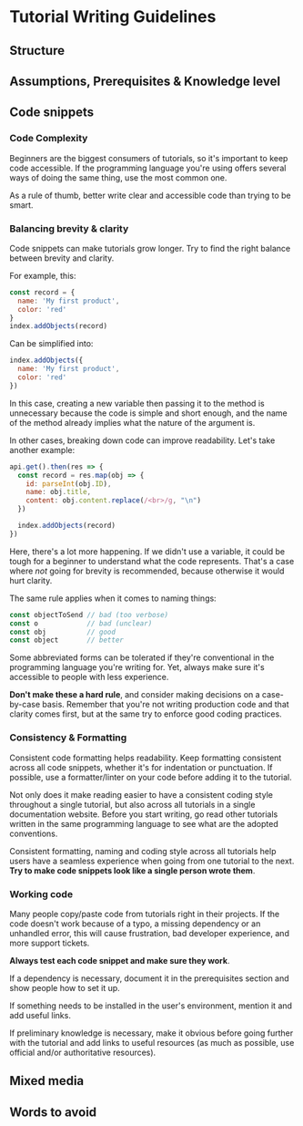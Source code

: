 # Tutorial Writing Guidelines

## Structure

## Assumptions, Prerequisites & Knowledge level

## Code snippets

### Code Complexity

Beginners are the biggest consumers of tutorials, so it's important to keep code accessible. If the programming language you're using offers several ways of doing the same thing, use the most common one.

As a rule of thumb, better write clear and accessible code than trying to be smart.

### Balancing brevity & clarity

Code snippets can make tutorials grow longer. Try to find the right balance between brevity and clarity.

For example, this:

```js
const record = {
  name: 'My first product',
  color: 'red'
}
index.addObjects(record)
```

Can be simplified into:

```js
index.addObjects({
  name: 'My first product',
  color: 'red'
})
```

In this case, creating a new variable then passing it to the method is unnecessary because the code is simple and short enough, and the name of the method already implies what the nature of the argument is.

In other cases, breaking down code can improve readability. Let's take another example:

```js
api.get().then(res => {
  const record = res.map(obj => {
    id: parseInt(obj.ID),
    name: obj.title,
    content: obj.content.replace(/<br>/g, "\n")
  })

  index.addObjects(record)
})
```

Here, there's a lot more happening. If we didn't use a variable, it could be tough for a beginner to understand what the code represents. That's a case where _not_ going for brevity is recommended, because otherwise it would hurt clarity.

The same rule applies when it comes to naming things:

```js
const objectToSend // bad (too verbose)
const o            // bad (unclear)
const obj          // good
const object       // better
```

Some abbreviated forms can be tolerated if they're conventional in the programming language you're writing for. Yet, always make sure it's accessible to people with less experience.

**Don't make these a hard rule**, and consider making decisions on a case-by-case basis. Remember that you're not writing production code and that clarity comes first, but at the same try to enforce good coding practices.

### Consistency & Formatting

Consistent code formatting helps readability. Keep formatting consistent across all code snippets, whether it's for indentation or punctuation. If possible, use a formatter/linter on your code before adding it to the tutorial.

Not only does it make reading easier to have a consistent coding style throughout a single tutorial, but also across all tutorials in a single documentation website. Before you start writing, go read other tutorials written in the same programming language to see what are the adopted conventions.

Consistent formatting, naming and coding style across all tutorials help users have a seamless experience when going from one tutorial to the next. **Try to make code snippets look like a single person wrote them**.

### Working code

Many people copy/paste code from tutorials right in their projects. If the code doesn't work because of a typo, a missing dependency or an unhandled error, this will cause frustration, bad developer experience, and more support tickets.

**Always test each code snippet and make sure they work**.

If a dependency is necessary, document it in the prerequisites section and show people how to set it up.

If something needs to be installed in the user's environment, mention it and add useful links.

If preliminary knowledge is necessary, make it obvious before going further with the tutorial and add links to useful resources (as much as possible, use official and/or authoritative resources).

## Mixed media

## Words to avoid
